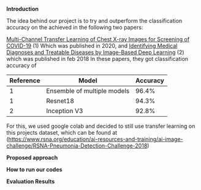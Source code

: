 




**Introduction**

The idea behind our project is to try and outperform the classification accuracy on the   achieved in the following two papers: 

[Multi-Channel Transfer Learning of Chest X-ray Images for Screening of COVID-19](https://www.mdpi.com/2079-9292/9/9/1388/htm) (1)
Which was published in 2020, and
[Identifying Medical Diagnoses and Treatable Diseases by Image-Based Deep Learning](https://pubmed.ncbi.nlm.nih.gov/29474911/) (2)
which was published in feb 2018
In these papers, they got classification accuracy of 

Reference | Model | Accuracy
------------ | ------------ | -------------
1 | Ensemble of multiple models | 96.4%
1 | Resnet18 | 94.3%
2 | Inception V3 | 92.8%


For this, we used google colab and decided to still use transfer learning on this projects dataset, which can be found at 
(https://www.rsna.org/education/ai-resources-and-training/ai-image-challenge/RSNA-Pneumonia-Detection-Challenge-2018)

**Proposed approach**

**How to run our codes**

**Evaluation Results**



